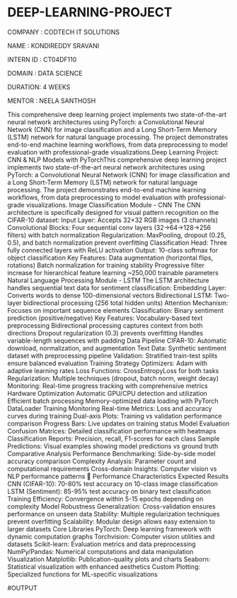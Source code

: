# DEEP-LEARNING-PROJECT

COMPANY : CODTECH IT SOLUTIONS

NAME :  KONDIREDDY SRAVANI

INTERN ID : CT04DF110

DOMAIN : DATA SCIENCE

DURATION: 4 WEEKS

MENTOR :  NEELA SANTHOSH


This comprehensive deep learning project implements two state-of-the-art neural network architectures using PyTorch: a Convolutional Neural Network (CNN) for image classification and a Long Short-Term Memory (LSTM) network for natural language processing. The project demonstrates end-to-end machine learning workflows, from data preprocessing to model evaluation with professional-grade visualizations.Deep Learning Project: CNN & NLP Models with PyTorchThis comprehensive deep learning project implements two state-of-the-art neural network architectures using PyTorch: a Convolutional Neural Network (CNN) for image classification and a Long Short-Term Memory (LSTM) network for natural language processing. The project demonstrates end-to-end machine learning workflows, from data preprocessing to model evaluation with professional-grade visualizations.
Image Classification Module - CNN
The CNN architecture is specifically designed for visual pattern recognition on the CIFAR-10 dataset:
Input Layer: Accepts 32×32 RGB images (3 channels)
Convolutional Blocks: Four sequential conv layers (32→64→128→256 filters) with batch normalization
Regularization: MaxPooling, dropout (0.25, 0.5), and batch normalization prevent overfitting
Classification Head: Three fully connected layers with ReLU activation
Output: 10-class softmax for object classification
Key Features:
Data augmentation (horizontal flips, rotations)
Batch normalization for training stability
Progressive filter increase for hierarchical feature learning
~250,000 trainable parameters
Natural Language Processing Module - LSTM
The LSTM architecture handles sequential text data for sentiment classification:
Embedding Layer: Converts words to dense 100-dimensional vectors
Bidirectional LSTM: Two-layer bidirectional processing (256 total hidden units)
Attention Mechanism: Focuses on important sequence elements
Classification: Binary sentiment prediction (positive/negative)
Key Features:
Vocabulary-based text preprocessing
Bidirectional processing captures context from both directions
Dropout regularization (0.3) prevents overfitting
Handles variable-length sequences with padding
Data Pipeline
CIFAR-10: Automatic download, normalization, and augmentation
Text Data: Synthetic sentiment dataset with preprocessing pipeline
Validation: Stratified train-test splits ensure balanced evaluation
Training Strategy
Optimizers: Adam with adaptive learning rates
Loss Functions: CrossEntropyLoss for both tasks
Regularization: Multiple techniques (dropout, batch norm, weight decay)
Monitoring: Real-time progress tracking with comprehensive metrics
Hardware Optimization
Automatic GPU/CPU detection and utilization
Efficient batch processing
Memory-optimized data loading with PyTorch DataLoader
Training Monitoring
Real-time Metrics: Loss and accuracy curves during training
Dual-axis Plots: Training vs validation performance comparison
Progress Bars: Live updates on training status
Model Evaluation
Confusion Matrices: Detailed classification performance with heatmaps
Classification Reports: Precision, recall, F1-scores for each class
Sample Predictions: Visual examples showing model predictions vs ground truth
Comparative Analysis
Performance Benchmarking: Side-by-side model accuracy comparison
Complexity Analysis: Parameter count and computational requirements
Cross-domain Insights: Computer vision vs NLP performance patterns
🔬 Performance Characteristics
Expected Results
CNN (CIFAR-10): 70-80% test accuracy on 10-class image classification
LSTM (Sentiment): 85-95% test accuracy on binary text classification
Training Efficiency: Convergence within 5-15 epochs depending on complexity
Model Robustness
Generalization: Cross-validation ensures performance on unseen data
Stability: Multiple regularization techniques prevent overfitting
Scalability: Modular design allows easy extension to larger datasets
Core Libraries
PyTorch: Deep learning framework with dynamic computation graphs
Torchvision: Computer vision utilities and datasets
Scikit-learn: Evaluation metrics and data preprocessing
NumPy/Pandas: Numerical computations and data manipulation
Visualization
Matplotlib: Publication-quality plots and charts
Seaborn: Statistical visualization with enhanced aesthetics
Custom Plotting: Specialized functions for ML-specific visualizations


#OUTPUT
